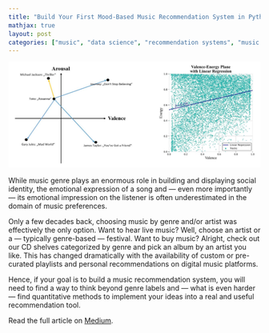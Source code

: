 ```yaml
---
title: "Build Your First Mood-Based Music Recommendation System in Python"
mathjax: true
layout: post
categories: ["music", "data science", "recommendation systems", "music streaming", "python", "programming"]
---
```


![Title Image](musicrec_v3.jpg)

While music genre plays an enormous role in building and displaying social identity, the emotional expression of a song and — even more importantly — its emotional impression on the listener is often underestimated in the domain of music preferences.

Only a few decades back, choosing music by genre and/or artist was effectively the only option. Want to hear live music? Well, choose an artist or a — typically genre-based — festival. Want to buy music? Alright, check out our CD shelves categorized by genre and pick an album by an artist you like. This has changed dramatically with the availability of custom or pre-curated playlists and personal recommendations on digital music platforms.

Hence, if your goal is to build a music recommendation system, you will need to find a way to think beyond genre labels and — what is even harder — find quantitative methods to implement your ideas into a real and useful recommendation tool.

Read the full article on [Medium](https://towardsdatascience.com/build-your-first-mood-based-music-recommendation-system-in-python-26a427308d96).
